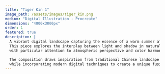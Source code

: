 ```yaml
---
title: "Tiger Kin 1"
image_path: /assets/images/tiger_kin.png
medium: "Digital Illustration - Procreate"
dimensions: "4000x3000px"
order: 1
featured: true
description: |
  A vibrant digital landscape capturing the essence of a warm summer afternoon. 
  This piece explores the interplay between light and shadow in natural settings, 
  with particular attention to atmospheric perspective and color harmony.

  The composition draws inspiration from traditional Chinese landscape painting, 
  while incorporating modern digital techniques to create a unique fusion of styles.
---
```


